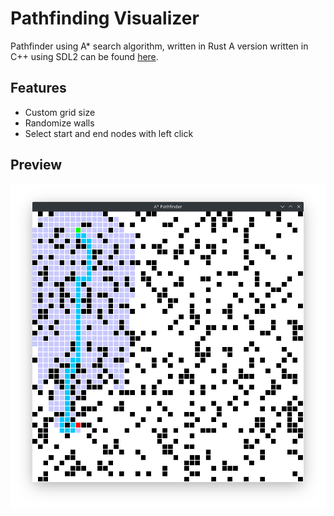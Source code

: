# Pathfinding Visualizer
Pathfinder using A* search algorithm, written in Rust
A version written in C++ using SDL2 can be found [here](https://github.com/GrantJenk/Pathfinder).

## Features
- Custom grid size
- Randomize walls
- Select start and end nodes with left click

## Preview
![Preview](/screenshots/preview.png)
